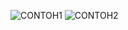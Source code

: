 ![CONTOH1](https://user-images.githubusercontent.com/64880805/81161051-24f35200-8fb5-11ea-87d0-0973845a7c13.jpg)
![CONTOH2](https://user-images.githubusercontent.com/64880805/81161071-2de42380-8fb5-11ea-98fe-cf198df0ceab.jpg)
